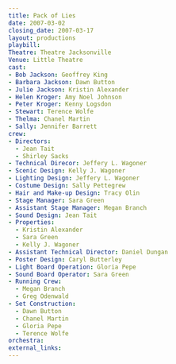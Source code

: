 ```yaml
---
title: Pack of Lies
date: 2007-03-02
closing_date: 2007-03-17
layout: productions
playbill:
Theatre: Theatre Jacksonville
Venue: Little Theatre
cast:
- Bob Jackson: Geoffrey King
- Barbara Jackson: Dawn Button
- Julie Jackson: Kristin Alexander
- Helen Kroger: Amy Noel Johnson
- Peter Kroger: Kenny Logsdon
- Stewart: Terence Wolfe
- Thelma: Chanel Martin
- Sally: Jennifer Barrett
crew:
- Directors:
  - Jean Tait
  - Shirley Sacks
- Technical Direcor: Jeffery L. Wagoner
- Scenic Design: Kelly J. Wagoner
- Lighting Design: Jeffery L. Wagoner
- Costume Design: Sally Pettegrew
- Hair and Make-up Design: Tracy Olin
- Stage Manager: Sara Green
- Assistant Stage Manager: Megan Branch
- Sound Design: Jean Tait
- Properties:
  - Kristin Alexander
  - Sara Green
  - Kelly J. Wagoner
- Assistant Technical Director: Daniel Dungan
- Poster Design: Caryl Butterley
- Light Board Operation: Gloria Pepe
- Sound Board Operator: Sara Green
- Running Crew:
  - Megan Branch
  - Greg Odenwald
- Set Construction:
  - Dawn Button
  - Chanel Martin
  - Gloria Pepe
  - Terence Wolfe
orchestra:
external_links:
---
```

